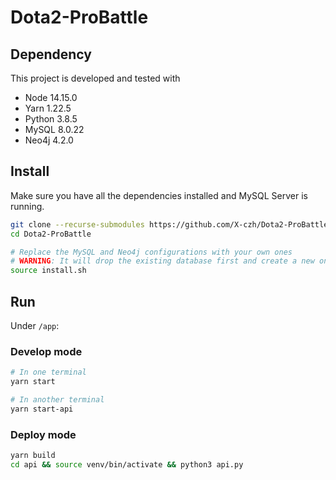 # Dota2-ProBattle

## Dependency

This project is developed and tested with

* Node 14.15.0
* Yarn 1.22.5
* Python 3.8.5
* MySQL 8.0.22
* Neo4j 4.2.0

## Install

Make sure you have all the dependencies installed and MySQL Server is running.

```sh
git clone --recurse-submodules https://github.com/X-czh/Dota2-ProBattle.git
cd Dota2-ProBattle

# Replace the MySQL and Neo4j configurations with your own ones
# WARNING: It will drop the existing database first and create a new one!
source install.sh
```

## Run

Under `/app`:

### Develop mode

```sh
# In one terminal
yarn start

# In another terminal
yarn start-api
```

### Deploy mode

```sh
yarn build
cd api && source venv/bin/activate && python3 api.py
```
